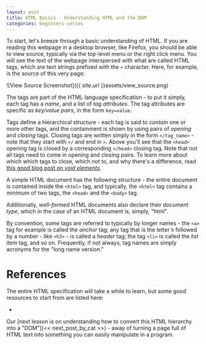 ```yaml
---
layout: post
title: HTML Basics - Understanding HTML and the DOM
categories: beginners-series
---
```


To start, let's breeze through a basic understanding of HTML. If you are reading this webpage
in a desktop browser, like Firefox, you should be able to view source, typically via the top-level
menu or the right click menu. You will see the text of the webpage interspersed with what are called
HTML tags, which are text strings prefixed with the `<` character. Here, for example, is the source of this very page:

![View Source Screenshot]({{ site.url }}assets/view_source.png)

The tags are part of the HTML language specification - to put it simply, each tag has a _name_, and
a list of _tag attributes_. The tag attributes are specific as _key/value pairs_, in the form
`key=value`.

Tags define a hierarchical structure - each tag is said to _contain_ one or more other tags, and
the containment is shown by using pairs of _opening_ and _closing_ tags. Closing tags are written
simply in the form `</tag_name>` - note that they start with `</` and end in `>`. Above you'll see that the `<head>` opening tag is closed by a corresponding `</head>` closing tag. Note that not all tags need to come in opening and closing pairs. To learn more about which which tags to close, which not to, and why there's a difference, read [this good blog post on _void elements_](http://www.colorglare.com/2014/02/03/to-close-or-not-to-close.html).

A simple HTML document has the following structure - the entire document is contained inside the
`<html>` tag, and typically, the `<html>` tag contains a minimum of two tags, the `<head>` and the
`<body>` tag.


Additionally, _well-formed_ HTML documents also declare their _document type_, which in the case of an HTML document is, simply, "html".

By convention, some tags are referred to typically by longer names - the `<a>` tag for example is
called the _anchor_ tag; any tag that is the letter `h` followed by a number - like `<h3>` - is
called a _header_ tag; the tag `<li>` is called the _list item_ tag, and so on. Frequently, if not
always, tag names are simply acronyms for the "long name version."

# References

The entire HTML specification will take a while to learn, but some good resources to start from are listed here:

* []()

Our [next lesson is on understanding how to convert this HTML hierarchy into a
"DOM"](<< next_post_by_cat >>) - away of turning a page full of HTML text into something you can easily
manipulate in a program.

